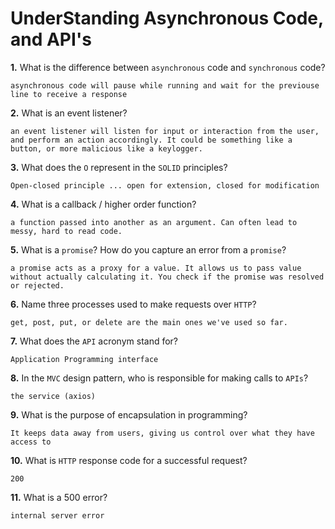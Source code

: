 # UnderStanding Asynchronous Code, and API's

**1.** What is the difference between `asynchronous` code and `synchronous` code?
<!-- enter you answer in the space below -->
```
asynchronous code will pause while running and wait for the previouse line to receive a response
```
**2.** What is an event listener?
<!-- enter you answer in the space below -->
```
an event listener will listen for input or interaction from the user, and perform an action accordingly. It could be something like a button, or more malicious like a keylogger.
```
**3.** What does the `O` represent in the `SOLID` principles?
<!-- enter you answer in the space below -->
```
Open-closed principle ... open for extension, closed for modification
```
**4.** What is a callback / higher order function?
<!-- enter you answer in the space below -->
```
a function passed into another as an argument. Can often lead to messy, hard to read code. 
```
**5.** What is a `promise`? How do you capture an error from a `promise`?
<!-- enter you answer in the space below -->
```
a promise acts as a proxy for a value. It allows us to pass value without actually calculating it. You check if the promise was resolved or rejected.
```
**6.** Name three processes used to make requests over `HTTP`?
<!-- enter you answer in the space below -->
```
get, post, put, or delete are the main ones we've used so far.
```
**7.** What does the `API` acronym stand for?
<!-- enter you answer in the space below -->
```
Application Programming interface
```
**8.** In the `MVC` design pattern, who is responsible for making calls to `APIs`?
<!-- enter you answer in the space below -->
```
the service (axios)
```
**9.** What is the purpose of encapsulation in programming?
<!-- enter you answer in the space below -->
```
It keeps data away from users, giving us control over what they have access to
```
**10.** What is `HTTP` response code for a successful request?
<!-- enter you answer in the space below -->
```
200
```
**11.** What is a 500 error?
<!-- enter you answer in the space below -->
```
internal server error
```